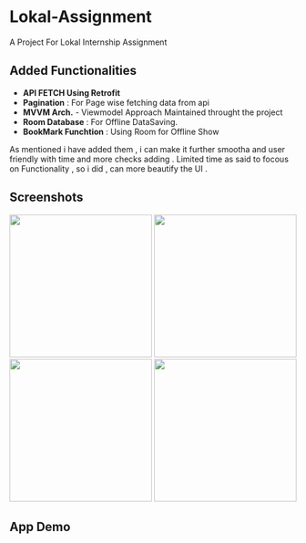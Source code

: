# Lokal-Assignment
A Project For Lokal Internship Assignment

## Added Functionalities

- **API FETCH Using Retrofit**
- **Pagination** : For Page wise fetching data from api
- **MVVM Arch.** - Viewmodel Approach Maintained throught the project
- **Room Database** : For Offline DataSaving.
- **BookMark Funchtion** : Using Room for Offline Show

As mentioned i have added them , i can make it further smootha and user friendly with time and more checks adding . 
Limited time as said to focous on Functionality , so i did , can more beautify the UI . 

## Screenshots
 <img src="https://github.com/user-attachments/assets/45e4acf5-46db-42d3-810c-fe1db488419e" width="250"/>
 <img src="https://github.com/user-attachments/assets/7ff27702-1320-4f3b-9d56-f922c8781e92" width="250"/>
 <img src="https://github.com/user-attachments/assets/1cc0d235-e199-41b6-b76f-654e0331c551" width="250"/>
 <img src="https://github.com/user-attachments/assets/35c3d395-e7e4-4f4d-b692-14bb95526ad3" width="250"/>


## App Demo


